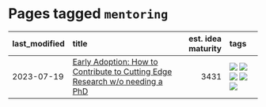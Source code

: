# Pages tagged `mentoring`

|last_modified|title|est. idea maturity|tags
|:---|:---|---:|:---|
|2023-07-19|[Early Adoption: How to Contribute to Cutting Edge Research w/o needing a PhD](../early_adoption_and_fomo.md)|3431|[![](https://img.shields.io/badge/tag-autobiographical-95bed6)](../tags/autobiographical.md) [![](https://img.shields.io/badge/tag-career_advice-d2ea1b)](../tags/career_advice.md) [![](https://img.shields.io/badge/tag-early_adoption-dce8fa)](../tags/early_adoption.md) [![](https://img.shields.io/badge/tag-mentoring-82f36e)](../tags/mentoring.md) [![](https://img.shields.io/badge/tag-reddit-ac8815)](../tags/reddit.md)|